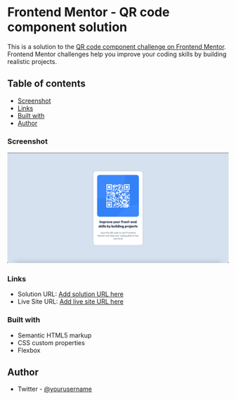 # Frontend Mentor - QR code component solution

This is a solution to the [QR code component challenge on Frontend Mentor](https://www.frontendmentor.io/challenges/qr-code-component-iux_sIO_H). Frontend Mentor challenges help you improve your coding skills by building realistic projects.

## Table of contents

- [Screenshot](#screenshot)
- [Links](#links)
- [Built with](#built-with)
- [Author](#author)

### Screenshot

![](images/screenshot.png)

### Links

- Solution URL: [Add solution URL here](https://github.com/Justonchari/qrcode-component)
- Live Site URL: [Add live site URL here](https://justonchari.github.io/qrcode-component/)

### Built with

- Semantic HTML5 markup
- CSS custom properties
- Flexbox

## Author

- Twitter - [@yourusername](https://www.twitter.com/Justonchari)
